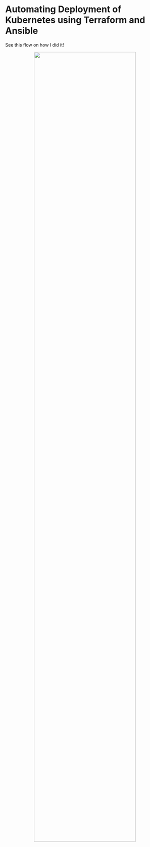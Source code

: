 # Automating Deployment of Kubernetes using Terraform and Ansible

See this flow on how I did it! 

<p align="center">
  <img width="80%" height="80%" src="https://github.com/famasboy888/Automation_Kubernetes_Installation_via_Terraform-Ansible/assets/23441168/e6167dde-fedc-4dc2-b319-2b15633181a5">
</p>

